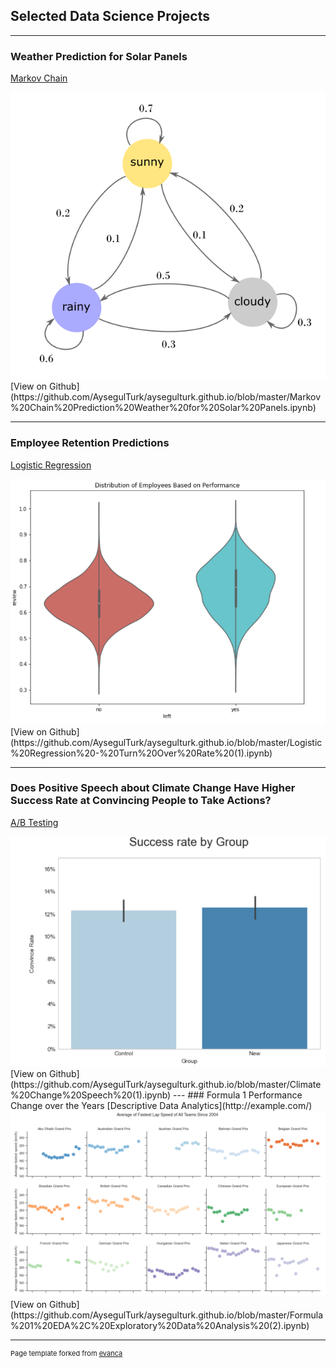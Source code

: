 ## Selected Data Science Projects 

---

### Weather Prediction for Solar Panels 
[Markov Chain](/sample_page)

<img src="images/GraphView.png?raw=true"/>
[View on Github](https://github.com/AysegulTurk/aysegulturk.github.io/blob/master/Markov%20Chain%20Prediction%20Weather%20for%20Solar%20Panels.ipynb)

---
### Employee Retention Predictions 
[Logistic Regression](/sample_page)

<img src="images/ViolinChart.PNG?raw=true"/>
[View on Github](https://github.com/AysegulTurk/aysegulturk.github.io/blob/master/Logistic%20Regression%20-%20Turn%20Over%20Rate%20(1).ipynb)

---
### Does Positive Speech about Climate Change Have Higher Success Rate at Convincing People to Take Actions?
[A/B Testing](/pdf/sample_presentation.pdf)

<img src="images/successrate.PNG?raw=true"/>
[View on Github](https://github.com/AysegulTurk/aysegulturk.github.io/blob/master/Climate%20Change%20Speech%20(1).ipynb)
---
### Formula 1 Performance Change over the Years
[Descriptive Data Analytics](http://example.com/)

<img src="images/F1NEWPIC.PNG?raw=true"/>
[View on Github](https://github.com/AysegulTurk/aysegulturk.github.io/blob/master/Formula%201%20EDA%2C%20Exploratory%20Data%20Analysis%20(2).ipynb)


---
<p style="font-size:11px">Page template forked from <a href="https://github.com/evanca/quick-portfolio">evanca</a></p>
<!-- Remove above link if you don't want to attibute -->
